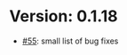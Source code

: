 # Version: 0.1.18

* [#55](https://github.com/ConductionNL/larpingapp/pull/55): small list of bug fixes
